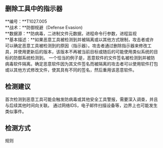 ## 删除工具中的指示器  
**编号：**T1027.005  
**战术：**防御规避（Defense Evasion)  
**数据源：**防病毒，二进制文件元数据，进程命令行参数，进程监视  
**基本描述：**如果恶意工具被检测到并被隔离或以其他方式限制，攻击者或许可以确定恶意工具被检测到的原因（指示器）。攻击者通过删除指示器来修改工具，并使用更新后的版本，该版本不再被当前目标或随后的可能使用类似系统的目标的防御系统检测到。
一个恰当的例子是，恶意软件的文件签名被检测到并被防病毒软件隔离。确定恶意软件因为其文件签名而被隔离的攻击者可以使用软件打包或以其他方式修改文件，使其具有不同的签名，然后重用该恶意软件。  
## 检测建议  
首次检测到恶意工具可能会触发防病毒或其他安全工具警报，需要深入调查，并且与后续其他时间向关联。
通过网络IDS，电子邮件扫描设备等，边界上也可能发生类似事件。  
## 检测方式  
规则
